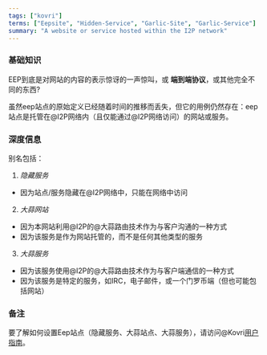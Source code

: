 ```yaml
---
tags: ["kovri"]
terms: ["Eepsite", "Hidden-Service", "Garlic-Site", "Garlic-Service"]
summary: "A website or service hosted within the I2P network"
---
```


### 基础知识

EEP到底是对网站的内容的表示惊讶的一声惊叫，或 **端到端协议**，或其他完全不同的东西?

虽然eep站点的原始定义已经随着时间的推移而丢失，但它的用例仍然存在：eep站点是托管在@I2P网络内（且仅能通过@I2P网络访问）的网站或服务。

### 深度信息


别名包括：

1. *隐藏服务*
  - 因为站点/服务隐藏在@I2P网络中，只能在网络中访问
2. *大蒜网站*
  - 因为本网站利用@I2P的@大蒜路由技术作为与客户沟通的一种方式
  - 因为该服务是作为网站托管的，而不是任何其他类型的服务
3. *大蒜服务*
  - 因为该服务使用@I2P的@大蒜路由技术作为与客户端通信的一种方式
  - 因为该服务是特定的服务，如IRC，电子邮件，或一个门罗币端（但也可能包括网站）


### 备注

要了解如何设置Eep站点（隐藏服务、大蒜站点、大蒜服务），请访问@Kovri[用户指南](https://gitlab.com/kovri-project/kovri-docs/blob/master/i18n/en/user_guide.md)。
